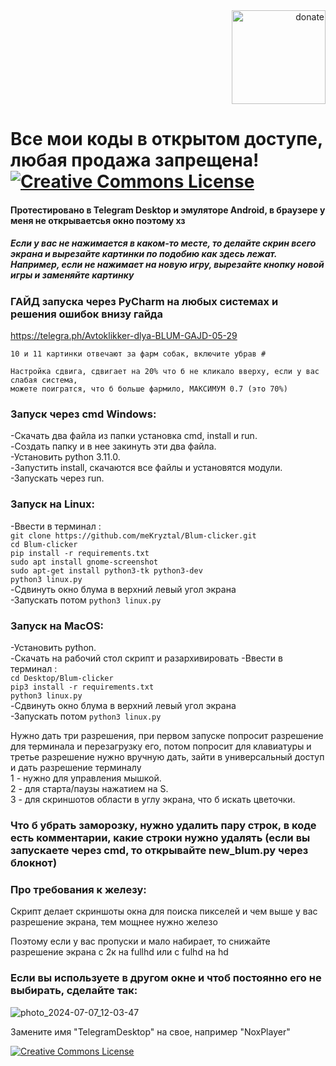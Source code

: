 <div align="right">
  <a href="https://github.com/meKryztal">
    <img src="https://github.com/user-attachments/assets/c381e8c0-e56a-4134-b333-4ec0dffab514" alt="donate" width="150">
  </a>
</div>

# Все мои коды в открытом доступе, любая продажа запрещена! <a rel="license" href="https://creativecommons.org/licenses/by-nc-nd/4.0/deed.en"><img alt="Creative Commons License" style="border-width:0" src="https://i.creativecommons.org/l/by-nc-nd/3.0/88x31.png" /></a>

#### Протестировано в Telegram Desktop и эмуляторе Android, в браузере у меня не открываетсья окно поэтому хз

##### Если у вас не нажимается в каком-то месте, то делайте скрин всего экрана и вырезайте картинки по подобию как здесь лежат. Например, если не нажимает на новую игру, вырезайте кнопку новой игры и заменяйте картинку


### ГАЙД запуска через PyCharm на любых системах и решения ошибок внизу гайда
https://telegra.ph/Avtoklikker-dlya-BLUM-GAJD-05-29

```
10 и 11 картинки отвечают за фарм собак, включите убрав #
```
```
Настройка сдвига, сдвигает на 20% что б не кликало вверху, если у вас слабая система,
можете поигратся, что б больше фармило, МАКСИМУМ 0.7 (это 70%)
```

### Запуск через cmd Windows:
-Скачать два файла из папки установка cmd, install и run.  
-Создать папку и в нее закинуть эти два файла.  
-Установить python 3.11.0.  
-Запустить install, скачаются все файлы и установятся модули.  
-Запускать через run.  

### Запуск на Linux:
-Ввести в терминал :  
```git clone https://github.com/meKryztal/Blum-clicker.git```  
```cd Blum-clicker```  
```pip install -r requirements.txt```  
```sudo apt install gnome-screenshot```  
```sudo apt-get install python3-tk python3-dev```  
```python3 linux.py```  
-Сдвинуть окно блума в верхний левый угол экрана  
-Запускать потом ```python3 linux.py```  

### Запуск на MacOS:
-Установить python.  
-Скачать на рабочий стол скрипт и разархивировать
-Ввести в терминал :  
```cd Desktop/Blum-clicker```  
```pip3 install -r requirements.txt```  
```python3 linux.py```  
-Сдвинуть окно блума в верхний левый угол экрана  
-Запускать потом ```python3 linux.py```

Нужно дать три разрешения, при первом запуске попросит разрешение для терминала и перезагрузку его, потом попросит для клавиатуры и третье разрешение нужно вручную дать, зайти в универсальный доступ и дать разрешение терминалу    
1 - нужно для управления мышкой.  
2 - для старта/паузы нажатием на S.  
3 - для скриншотов области в углу экрана, что б искать цветочки. 

### Что б убрать заморозку, нужно удалить пару строк, в коде есть комментарии, какие строки нужно удалять (если вы запускаете через cmd, то открывайте new_blum.py через блокнот)

### Про требования к железу:
Скрипт делает скриншоты окна для поиска пикселей и чем выше у вас разрешение экрана, тем мощнее нужно железо

Поэтому если у вас пропуски и мало набирает, то снижайте разрешение экрана с 2к на fullhd или с fulhd на hd

### Если вы используете в другом окне и чтоб постоянно его не выбирать, сделайте так:

![photo_2024-07-07_12-03-47](https://github.com/meKryztal/Blum-clicker/assets/47853767/8294b22f-b6db-4bb6-bab1-9750bbca3a8e)

Замените имя "TelegramDesktop" на свое, например "NoxPlayer"


<a rel="license" href="https://creativecommons.org/licenses/by-nc-nd/4.0/deed.en"><img alt="Creative Commons License" style="border-width:0" src="https://i.creativecommons.org/l/by-nc-nd/3.0/88x31.png" /></a>
